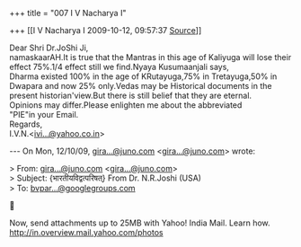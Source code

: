 +++
title = "007 I V Nacharya I"

+++
[[I V Nacharya I	2009-10-12, 09:57:37 [Source](https://groups.google.com/g/bvparishat/c/7ZX0j7IL3gM)]]



Dear Shri Dr.JoShi Ji,  
namaskaarAH.It is true that the Mantras in this age of Kaliyuga will lose their effect 75%.1/4 effect still we find.Nyaya Kusumaanjali says,  
Dharma existed 100% in the age of KRutayuga,75% in Tretayuga,50% in Dwapara and now 25% only.Vedas may be Historical documents in the present historian'view.But there is still belief that they are eternal.  
Opinions may differ.Please enlighten me about the abbreviated  
"PIE"in your Email.  
Regards,  
I.V.N.\<[ivi...@yahoo.co.in]()\>  

  
--- On Mon, 12/10/09, [gira...@juno.com]() \<[gira...@juno.com]()\> wrote:  
  
\> From: [gira...@juno.com]() \<[gira...@juno.com]()\>  
\> Subject: {भारतीयविद्वत्परिषत्} From Dr. N.R.Joshi (USA)  
\> To: [bvpar...@googlegroups.com]()  



Now, send attachments up to 25MB with Yahoo! India Mail. Learn how. <http://in.overview.mail.yahoo.com/photos>  

